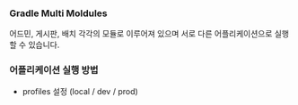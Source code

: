 ### Gradle Multi Moldules

어드민, 게시판, 배치 각각의 모듈로 이루어져 있으며 서로 다른 어플리케이션으로 실행할 수 있습니다.


### 어플리케이션 실행 방법
- profiles 설정 (local / dev / prod)
